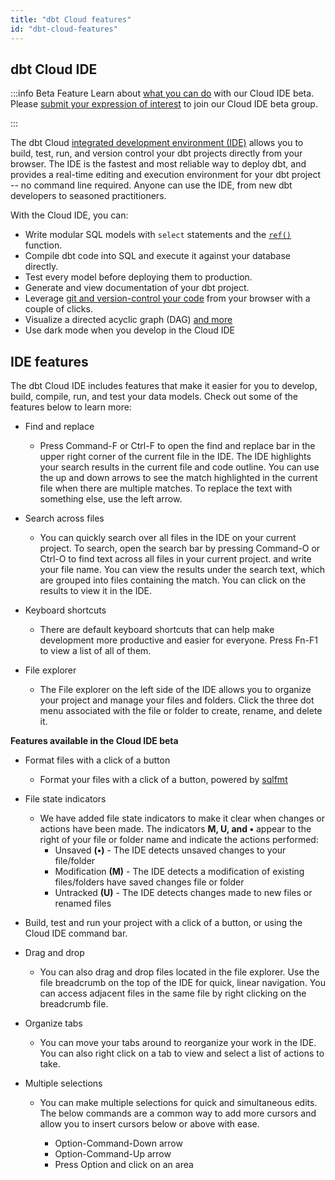 ```yaml
---
title: "dbt Cloud features"
id: "dbt-cloud-features"
---
```


## dbt Cloud IDE

:::info Beta Feature
Learn about [what you can do](/docs/develop/develop-in-the-cloud#develop-in-the-cloud-ide-beta) with our Cloud IDE beta. Please [submit your expression of interest](https://docs.google.com/forms/d/e/1FAIpQLSdlU65gqTZPyGAUc16SkxqTc50NO9vdq_KGx1Mjm_4FB_97FA/viewform) to join our Cloud IDE beta group.

:::

The dbt Cloud [integrated development environment (IDE)](/docs/develop/develop-in-the-cloud) allows you to build, test, run, and version control your dbt projects directly from your browser. The IDE is the fastest and most reliable way to deploy dbt, and provides a real-time editing and execution environment for your dbt project -- no command line required.  Anyone can use the IDE, from new dbt developers to seasoned practitioners.

With the Cloud IDE, you can:

- Write modular SQL models with `select` statements and the [`ref()`](/docs.getdbt.com/reference/dbt-jinja-functions/ref) function.
- Compile dbt code into SQL and execute it against your database directly.
- Test every model before deploying them to production.
- Generate and view documentation of your dbt project.
- Leverage [git and version-control your code](/docs/collaborate/git/version-control-basics) from your browser with a couple of clicks.
- Visualize a directed acyclic graph (DAG) [and more](/docs/develop/dbt-cloud-tips)
- Use dark mode when you develop in the Cloud IDE

## IDE features
The dbt Cloud IDE includes features that make it easier for you to develop, build, compile, run, and test your data models.  Check out some of the features below to learn more:


- Find and replace
  * Press Command-F or Ctrl-F to open the find and replace bar in the upper right corner of the current file in the IDE. The IDE highlights your search
  results in the current file and code outline. You can use the up and down arrows to see the match highlighted in the current file when there are multiple
  matches. To replace the text with something else, use the left arrow.

- Search across files
  * You can quickly search over all files in the IDE on your current project. To search, open the search bar by pressing Command-O or Ctrl-O to find text
  across all files in your current project. and write your file name. You can view the results under the search text, which are grouped into files
  containing the match. You can click on the results to view it in the IDE.

- Keyboard shortcuts
  * There are default keyboard shortcuts that can help make development more productive and easier for everyone. Press Fn-F1 to view a list of all of them.
 
- File explorer
  * The File explorer on the left side of the IDE allows you to organize your project and manage your files and folders. Click the three dot menu
  associated with the file or folder to create, rename, and delete it.


**Features available in the Cloud IDE beta**

- Format files with a click of a button
  * Format your files with a click of a button, powered by [sqlfmt](http://sqlfmt.com/)

- File state indicators
  * We have added file state indicators to make it clear when changes or actions have been made. The indicators **M, U, and •** appear to the right of your
  file or folder name and indicate the actions performed:
       *  Unsaved **(•)** - The IDE detects unsaved changes to your file/folder
       *  Modification **(M)** - The IDE detects a modification of existing files/folders have saved changes file or folder
       *  Untracked **(U)** - The IDE detects changes made to new files or renamed files

- Build, test and run your project with a click of a button, or using the Cloud IDE command bar.

- Drag and drop
  * You can also drag and drop files located in the file explorer. Use the file breadcrumb on the top of the IDE for quick, linear
  navigation. You can access adjacent files in the same file by right clicking on the breadcrumb file.
  
- Organize tabs
  * You can move your tabs around to reorganize your work in the IDE. You can also right click on a tab to view and select a list of actions
  to take.

- Multiple selections
  * You can make multiple selections for quick and simultaneous edits. The below commands are a common way to add more cursors and allow you to insert
  cursors below or above with ease.

     * Option-Command-Down arrow
     * Option-Command-Up arrow
     * Press Option and click on an area

